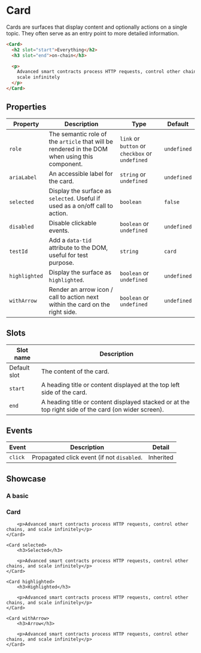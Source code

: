 <script lang="ts">
    import Card from "$lib/components/Card.svelte";
</script>

# Card

Cards are surfaces that display content and optionally actions on a single topic. They often serve as an entry point to more detailed information.

```html
<Card>
  <h2 slot="start">Everything</h2>
  <h3 slot="end">on-chain</h3>

  <p>
    Advanced smart contracts process HTTP requests, control other chains, and
    scale infinitely
  </p>
</Card>
```

## Properties

| Property      | Description                                                                                    | Type                                            | Default     |
| ------------- | ---------------------------------------------------------------------------------------------- | ----------------------------------------------- | ----------- |
| `role`        | The semantic role of the `article` that will be rendered in the DOM when using this component. | `link` or `button` or `checkbox` or `undefined` | `undefined` |
| `ariaLabel`   | An accessible label for the card.                                                              | `string` or `undefined`                         | `undefined` |
| `selected`    | Display the surface as `selected`. Useful if used as a on/off call to action.                  | `boolean`                                       | `false`     |
| `disabled`    | Disable clickable events.                                                                      | `boolean` or `undefined`                        | `undefined` |
| `testId`      | Add a `data-tid` attribute to the DOM, useful for test purpose.                                | `string`                                        | `card`      |
| `highlighted` | Display the surface as `highlighted`.                                                          | `boolean` or `undefined`                        | `undefined` |
| `withArrow`   | Render an arrow icon / call to action next within the card on the right side.                  | `boolean` or `undefined`                        | `undefined` |

## Slots

| Slot name    | Description                                                                                          |
| ------------ | ---------------------------------------------------------------------------------------------------- |
| Default slot | The content of the card.                                                                             |
| `start`      | A heading title or content displayed at the top left side of the card.                               |
| `end`        | A heading title or content displayed stacked or at the top right side of the card (on wider screen). |

## Events

| Event   | Description                                | Detail    |
| ------- | ------------------------------------------ | --------- |
| `click` | Propagated click event (if not `disabled`. | Inherited |

## Showcase

<div class="grid" style="margin-top: var(--padding)">
    <Card>
        <h3 slot="start">A basic</h3>
        <h3 slot="end">Card</h3>

        <p>Advanced smart contracts process HTTP requests, control other chains, and scale infinitely</p>
    </Card>

    <Card selected>
        <h3>Selected</h3>

        <p>Advanced smart contracts process HTTP requests, control other chains, and scale infinitely</p>
    </Card>

    <Card highlighted>
        <h3>Highlighted</h3>

        <p>Advanced smart contracts process HTTP requests, control other chains, and scale infinitely</p>
    </Card>

    <Card withArrow>
        <h3>Arrow</h3>

        <p>Advanced smart contracts process HTTP requests, control other chains, and scale infinitely</p>
    </Card>

</div>
